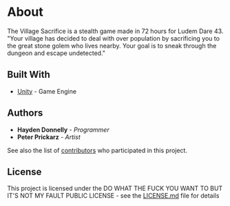 # About

The Village Sacrifice is a stealth game made in 72 hours for Ludem Dare 43.
"Your village has decided to deal with over population by sacrificing you to the great stone golem who lives nearby. Your goal is to sneak through the dungeon and escape undetected."



## Built With

* [Unity](https://unity.com/) - Game Engine 

## Authors

* **Hayden Donnelly** - *Programmer*
* **Peter Prickarz** - *Artist*

See also the list of [contributors](https://github.com/Bizbud/The-Village-Sacrifice/graphs/contributors) who participated in this project.

## License

This project is licensed under the DO WHAT THE FUCK YOU WANT TO BUT IT'S NOT MY FAULT PUBLIC LICENSE - see the [LICENSE.md](LICENSE.md) file for details

